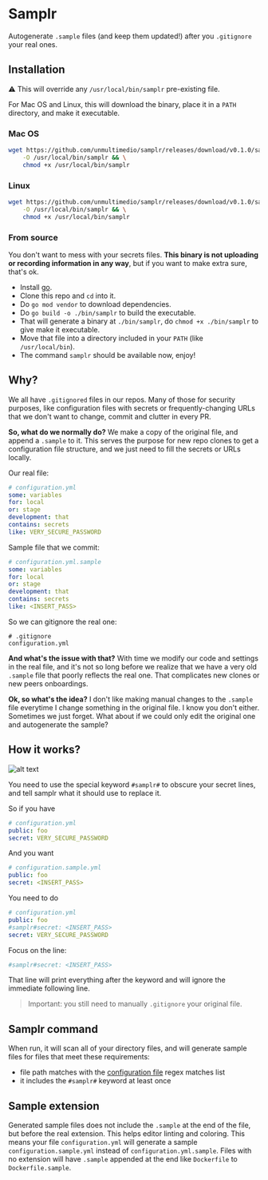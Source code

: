 # Samplr

Autogenerate `.sample` files (and keep them updated!) after you `.gitignore` your real ones.

## Installation

:warning: This will override any `/usr/local/bin/samplr` pre-existing file.

For Mac OS and Linux, this will download the binary, place it in a `PATH` directory, and make it executable.

### Mac OS

```sh
wget https://github.com/unmultimedio/samplr/releases/download/v0.1.0/samplr-v0.1.0-mac \
	-O /usr/local/bin/samplr && \
	chmod +x /usr/local/bin/samplr
```

### Linux

```sh
wget https://github.com/unmultimedio/samplr/releases/download/v0.1.0/samplr-v0.1.0-linux \
	-O /usr/local/bin/samplr && \
	chmod +x /usr/local/bin/samplr
```

### From source

You don't want to mess with your secrets files. **This binary is not uploading or recording information in any way**, but if you want to make extra sure, that's ok.

- Install [go](https://golang.org/dl/).
- Clone this repo and `cd` into it.
- Do `go mod vendor` to download dependencies.
- Do `go build -o ./bin/samplr` to build the executable.
- That will generate a binary at `./bin/samplr`, do `chmod +x ./bin/samplr` to give make it executable.
- Move that file into a directory included in your `PATH` (like `/usr/local/bin`).
- The command `samplr` should be available now, enjoy!

## Why?

We all have `.gitignored` files in our repos. Many of those for security purposes, like configuration files with secrets or frequently-changing URLs that we don't want to change, commit and clutter in every PR.

**So, what do we normally do?** We make a copy of the original file, and append a `.sample` to it. This serves the purpose for new repo clones to get a configuration file structure, and we just need to fill the secrets or URLs locally.

Our real file:

```yml
# configuration.yml
some: variables
for: local
or: stage
development: that
contains: secrets
like: VERY_SECURE_PASSWORD
```

Sample file that we commit:

```yml
# configuration.yml.sample
some: variables
for: local
or: stage
development: that
contains: secrets
like: <INSERT_PASS>
```

So we can gitignore the real one:

```gitignore
# .gitignore
configuration.yml
```

**And what's the issue with that?** With time we modify our code and settings in the real file, and it's not so long before we realize that we have a very old `.sample` file that poorly reflects the real one. That complicates new clones or new peers onboardings.

**Ok, so what's the idea?** I don't like making manual changes to the `.sample` file everytime I change something in the original file. I know you don't either. Sometimes we just forget. What about if we could only edit the original one and autogenerate the sample?

## How it works?

![alt text](https://i.kym-cdn.com/entries/icons/facebook/000/031/991/cover3.jpg "You son of a bitch, I'm in")

You need to use the special keyword `#samplr#` to obscure your secret lines, and tell samplr what it should use to replace it.

So if you have

```yml
# configuration.yml
public: foo
secret: VERY_SECURE_PASSWORD
```

And you want

```yml
# configuration.sample.yml
public: foo
secret: <INSERT_PASS>
```

You need to do

```yml
# configuration.yml
public: foo
#samplr#secret: <INSERT_PASS>
secret: VERY_SECURE_PASSWORD
```

Focus on the line:

```yml
#samplr#secret: <INSERT_PASS>
```

That line will print everything after the keyword and will ignore the immediate following line.

> Important: you still need to manually `.gitignore` your original file.

## Samplr command

When run, it will scan all of your directory files, and will generate sample files for files that meet these requirements:
- file path matches with the [configuration file](.samplr.yml) regex matches list
- it includes the `#samplr#` keyword at least once

## Sample extension

Generated sample files does not include the `.sample` at the end of the file, but before the real extension. This helps editor linting and coloring. This means your file `configuration.yml` will generate a sample `configuration.sample.yml` instead of `configuration.yml.sample`. Files with no extension will have `.sample` appended at the end like `Dockerfile` to `Dockerfile.sample`.
